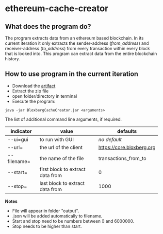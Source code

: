 # ethereum-cache-creator
## What does the program do?
The program extracts data from an ethereum based blockchain. In its current iteration it only extracts the sender-address (*from_address*) and receiver-address (*to_address*) from every transaction within every block that is looked into. This program can extract data from the entire blockchain history.
## How to use program in the current iteration
* Download the [artifact](https://github.com/internet-sicherheit/ethereum-cache-creator/actions/runs/104782193)
* Extract the zip file
* open folder/directory in terminal
* Execute the program:
```
java -jar BloxbergCacheCreator.jar <arguments>
```
The list of additional command line arguments, if required.

indicator | value | defaults
----------- | ----------------- | --------------
--ui=gui      | to run with GUI | *no default*
--url=     | the url of the client | https://core.bloxberg.org
--filename= | the name of the file | transactions_from_to
--start=  | first block to extract data from | 0
--stop=  | last block to extract data from | 1000

**Notes**

- File will appear in folder "output".
- .json will be added automatically to filename.
- Start and stop need to be numbers between 0 and 6000000.
- Stop needs to be higher than start.    

